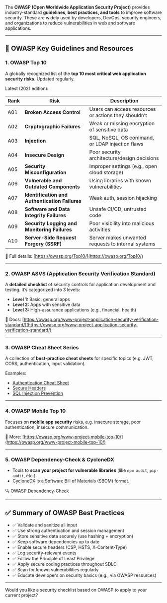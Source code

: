 The **OWASP (Open Worldwide Application Security Project)** provides industry-standard **guidelines, best practices, and tools** to improve software security. These are widely used by developers, DevOps, security engineers, and organizations to reduce vulnerabilities in web and software applications.

---

## 🔐 OWASP Key Guidelines and Resources

### 1. **OWASP Top 10**

A globally recognized list of the **top 10 most critical web application security risks**. Updated regularly.

Latest (2021 edition):

| Rank | Risk                                           | Description                                          |
| ---- | ---------------------------------------------- | ---------------------------------------------------- |
| A01  | **Broken Access Control**                      | Users can access resources or actions they shouldn’t |
| A02  | **Cryptographic Failures**                     | Weak or missing encryption of sensitive data         |
| A03  | **Injection**                                  | SQL, NoSQL, OS command, or LDAP injection flaws      |
| A04  | **Insecure Design**                            | Poor security architecture/design decisions          |
| A05  | **Security Misconfiguration**                  | Improper settings (e.g., open cloud storage)         |
| A06  | **Vulnerable and Outdated Components**         | Using libraries with known vulnerabilities           |
| A07  | **Identification and Authentication Failures** | Weak auth, session hijacking                         |
| A08  | **Software and Data Integrity Failures**       | Unsafe CI/CD, untrusted code                         |
| A09  | **Security Logging and Monitoring Failures**   | Poor visibility into malicious activities            |
| A10  | **Server-Side Request Forgery (SSRF)**         | Server makes unwanted requests to internal systems   |

📘 Full details: [https://owasp.org/Top10/](https://owasp.org/Top10/)

---

### 2. **OWASP ASVS (Application Security Verification Standard)**

A **detailed checklist** of security controls for application development and testing. It’s categorized into 3 levels:

* **Level 1:** Basic, general apps
* **Level 2:** Apps with sensitive data
* **Level 3:** High-assurance applications (e.g., financial, health)

📘 Docs: [https://owasp.org/www-project-application-security-verification-standard/](https://owasp.org/www-project-application-security-verification-standard/)

---

### 3. **OWASP Cheat Sheet Series**

A collection of **best-practice cheat sheets** for specific topics (e.g. JWT, CORS, authentication, input validation).

Examples:

* [Authentication Cheat Sheet](https://cheatsheetseries.owasp.org/cheatsheets/Authentication_Cheat_Sheet.html)
* [Secure Headers](https://cheatsheetseries.owasp.org/cheatsheets/HTTP_Headers_Cheat_Sheet.html)
* [SQL Injection Prevention](https://cheatsheetseries.owasp.org/cheatsheets/SQL_Injection_Prevention_Cheat_Sheet.html)

---

### 4. **OWASP Mobile Top 10**

Focuses on **mobile app security** risks, e.g. insecure storage, poor authentication, insecure communication.

📱 More: [https://owasp.org/www-project-mobile-top-10/](https://owasp.org/www-project-mobile-top-10/)

---

### 5. **OWASP Dependency-Check & CycloneDX**

* Tools to **scan your project for vulnerable libraries** (like `npm audit`, `pip-audit`, etc.).
* CycloneDX is a Software Bill of Materials (SBOM) format.

🔍 [OWASP Dependency-Check](https://owasp.org/www-project-dependency-check/)

---

## ✅ Summary of OWASP Best Practices

* ✅ Validate and sanitize all input
* ✅ Use strong authentication and session management
* ✅ Store sensitive data securely (use hashing + encryption)
* ✅ Keep software dependencies up to date
* ✅ Enable secure headers (CSP, HSTS, X-Content-Type)
* ✅ Log security-relevant events
* ✅ Follow the Principle of Least Privilege
* ✅ Apply secure coding practices throughout SDLC
* ✅ Scan for known vulnerabilities regularly
* ✅ Educate developers on security basics (e.g., via OWASP resources)

---

Would you like a security checklist based on OWASP to apply to your current project?
